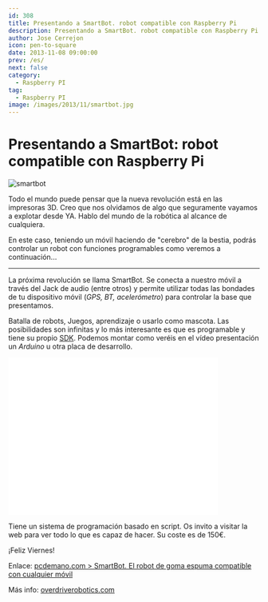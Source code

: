```yaml
---
id: 308
title: Presentando a SmartBot. robot compatible con Raspberry Pi
description: Presentando a SmartBot. robot compatible con Raspberry Pi
author: Jose Cerrejon
icon: pen-to-square
date: 2013-11-08 09:00:00
prev: /es/
next: false
category:
  - Raspberry PI
tag:
  - Raspberry PI
image: /images/2013/11/smartbot.jpg
---
```


# Presentando a SmartBot: robot compatible con Raspberry Pi

![smartbot](/images/2013/11/smartbot.jpg)

Todo el mundo puede pensar que la nueva revolución está en las impresoras 3D. Creo que nos olvidamos de algo que seguramente vayamos a explotar desde YA. Hablo del mundo de la robótica al alcance de cualquiera.

En este caso, teniendo un móvil haciendo de "cerebro" de la bestia, podrás controlar un robot con funciones programables como veremos a continuación...

- - -
La próxima revolución se llama SmartBot. Se conecta a nuestro móvil a través del Jack de audio (entre otros) y permite utilizar todas las bondades de tu dispositivo móvil (*GPS, BT, acelerómetro*) para controlar la base que presentamos.

Batalla de robots, Juegos, aprendizaje o usarlo como mascota. Las posibilidades son infinitas y lo más interesante es que es programable y tiene su propio [SDK](http://www.overdriverobotics.com/SmartBot/smartbot-development-section/smartbot-sdk/). Podemos montar como veréis en el vídeo presentación un *Arduino* u otra placa de desarrollo.

<iframe width="420" height="315" src="//www.youtube.com/embed/JtX8Y7_eFJA" frameborder="0" allowfullscreen></iframe> 

Tiene un sistema de programación basado en script.  Os invito a visitar la web para ver todo lo que es capaz de hacer. Su coste es de 150€.

¡Feliz Viernes!

Enlace: [pcdemano.com > SmartBot. El robot de goma espuma compatible con cualquier móvil](http://www.pcdemano.com/modules.php?name=News&file=article&sid=20137&mode=&order=0&thold=0)

Más info: [overdriverobotics.com](http://www.overdriverobotics.com)
